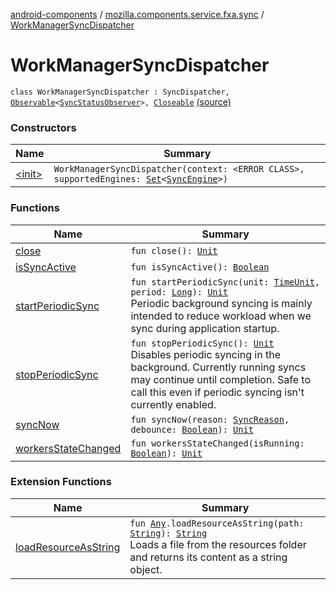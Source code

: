 [android-components](../../index.md) / [mozilla.components.service.fxa.sync](../index.md) / [WorkManagerSyncDispatcher](./index.md)

# WorkManagerSyncDispatcher

`class WorkManagerSyncDispatcher : SyncDispatcher, `[`Observable`](../../mozilla.components.support.base.observer/-observable/index.md)`<`[`SyncStatusObserver`](../-sync-status-observer/index.md)`>, `[`Closeable`](https://developer.android.com/reference/java/io/Closeable.html) [(source)](https://github.com/mozilla-mobile/android-components/blob/master/components/service/firefox-accounts/src/main/java/mozilla/components/service/fxa/sync/WorkManagerSyncManager.kt#L134)

### Constructors

| Name | Summary |
|---|---|
| [&lt;init&gt;](-init-.md) | `WorkManagerSyncDispatcher(context: <ERROR CLASS>, supportedEngines: `[`Set`](https://kotlinlang.org/api/latest/jvm/stdlib/kotlin.collections/-set/index.html)`<`[`SyncEngine`](../../mozilla.components.service.fxa/-sync-engine/index.md)`>)` |

### Functions

| Name | Summary |
|---|---|
| [close](close.md) | `fun close(): `[`Unit`](https://kotlinlang.org/api/latest/jvm/stdlib/kotlin/-unit/index.html) |
| [isSyncActive](is-sync-active.md) | `fun isSyncActive(): `[`Boolean`](https://kotlinlang.org/api/latest/jvm/stdlib/kotlin/-boolean/index.html) |
| [startPeriodicSync](start-periodic-sync.md) | `fun startPeriodicSync(unit: `[`TimeUnit`](https://developer.android.com/reference/java/util/concurrent/TimeUnit.html)`, period: `[`Long`](https://kotlinlang.org/api/latest/jvm/stdlib/kotlin/-long/index.html)`): `[`Unit`](https://kotlinlang.org/api/latest/jvm/stdlib/kotlin/-unit/index.html)<br>Periodic background syncing is mainly intended to reduce workload when we sync during application startup. |
| [stopPeriodicSync](stop-periodic-sync.md) | `fun stopPeriodicSync(): `[`Unit`](https://kotlinlang.org/api/latest/jvm/stdlib/kotlin/-unit/index.html)<br>Disables periodic syncing in the background. Currently running syncs may continue until completion. Safe to call this even if periodic syncing isn't currently enabled. |
| [syncNow](sync-now.md) | `fun syncNow(reason: `[`SyncReason`](../-sync-reason/index.md)`, debounce: `[`Boolean`](https://kotlinlang.org/api/latest/jvm/stdlib/kotlin/-boolean/index.html)`): `[`Unit`](https://kotlinlang.org/api/latest/jvm/stdlib/kotlin/-unit/index.html) |
| [workersStateChanged](workers-state-changed.md) | `fun workersStateChanged(isRunning: `[`Boolean`](https://kotlinlang.org/api/latest/jvm/stdlib/kotlin/-boolean/index.html)`): `[`Unit`](https://kotlinlang.org/api/latest/jvm/stdlib/kotlin/-unit/index.html) |

### Extension Functions

| Name | Summary |
|---|---|
| [loadResourceAsString](../../mozilla.components.support.test.file/kotlin.-any/load-resource-as-string.md) | `fun `[`Any`](https://kotlinlang.org/api/latest/jvm/stdlib/kotlin/-any/index.html)`.loadResourceAsString(path: `[`String`](https://kotlinlang.org/api/latest/jvm/stdlib/kotlin/-string/index.html)`): `[`String`](https://kotlinlang.org/api/latest/jvm/stdlib/kotlin/-string/index.html)<br>Loads a file from the resources folder and returns its content as a string object. |
